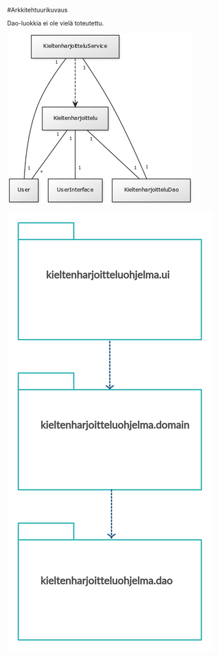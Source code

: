#Arkkitehtuurikuvaus

Dao-luokkia ei ole vielä toteutettu.

![Luokkakaavio](https://github.com/jyrki26/ot-harjoitustyo/blob/master/dokumentointi/class_diagram.jpg)

![Pakkausrakenne](https://github.com/jyrki26/ot-harjoitustyo/blob/master/dokumentointi/package_diagram.jpg)